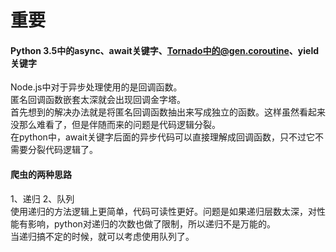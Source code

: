 # 重要

#### Python 3.5中的async、await关键字、Tornado中的@gen.coroutine、yield关键字
Node.js中对于异步处理使用的是回调函数。  
匿名回调函数嵌套太深就会出现回调金字塔。  
首先想到的解决办法就是将匿名回调函数抽出来写成独立的函数。这样虽然看起来没那么难看了，但是伴随而来的问题是代码逻辑分裂。  
在python中，await关键字后面的异步代码可以直接理解成回调函数，只不过它不需要分裂代码逻辑了。

#### 爬虫的两种思路
1、递归  2、队列  
使用递归的方法逻辑上更简单，代码可读性更好。问题是如果递归层数太深，对性能有影响，python对递归的次数也做了限制，所以递归不是万能的。  
当递归搞不定的时候，就可以考虑使用队列了。